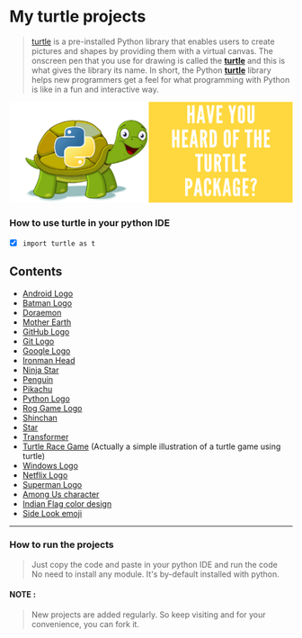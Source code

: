 # My turtle projects
> [turtle](https://docs.python.org/3/library/turtle.html) is a pre-installed Python library that enables users to create pictures and shapes by providing them with a virtual canvas.  The onscreen pen that you use for drawing is called the [__turtle__](https://docs.python.org/3/library/turtle.html) and this is what gives the library its name.  In short, the Python [**turtle**](https://docs.python.org/3/library/turtle.html) library helps new programmers get a feel for what programming with Python is like in a fun and interactive way.

![Turtle-python module](/images/python-turtle-logo.png)

### How to use turtle in your python IDE

- [x] ```import turtle as t```  

## Contents

- [Android Logo](https://github.com/nitinkumar30/turtle-projects/blob/main/android-logo.py)  
- [Batman Logo](https://github.com/nitinkumar30/turtle-projects/blob/main/batman-logo.py)
- [Doraemon](https://github.com/nitinkumar30/turtle-projects/blob/main/doraemon.py)
- [Mother Earth](https://github.com/nitinkumar30/turtle-projects/blob/main/earth-1.py)
- [GitHub Logo](https://github.com/nitinkumar30/turtle-projects/blob/main/github-logo.py)
- [Git Logo](https://github.com/nitinkumar30/turtle-projects/blob/main/git-logo.py)
- [Google Logo](https://github.com/nitinkumar30/turtle-projects/blob/main/google-logo.py)
- [Ironman Head](https://github.com/nitinkumar30/turtle-projects/blob/main/ironman-logo.py)
- [Ninja Star](https://github.com/nitinkumar30/turtle-projects/blob/main/ninja-star.py)
- [Penguin](https://github.com/nitinkumar30/turtle-projects/blob/main/penguin.py)
- [Pikachu](https://github.com/nitinkumar30/turtle-projects/blob/main/pikachu.py)
- [Python Logo](https://github.com/nitinkumar30/turtle-projects/blob/main/python-logo.py)
- [Rog Game Logo](https://github.com/nitinkumar30/turtle-projects/blob/main/rog-game-logo.py)
- [Shinchan](https://github.com/nitinkumar30/turtle-projects/blob/main/shichan.py)
- [Star](https://github.com/nitinkumar30/turtle-projects/blob/main/star-1.py)
- [Transformer](https://github.com/nitinkumar30/turtle-projects/blob/main/transformer.py)
- [Turtle Race Game](https://github.com/nitinkumar30/turtle-projects/blob/main/turtle-race-game.py) (Actually a simple illustration of a turtle game using turtle)
- [Windows Logo](https://github.com/nitinkumar30/turtle-projects/blob/main/windows-logo.py)
- [Netflix Logo](https://github.com/nitinkumar30/turtle-projects/blob/main/netflix-logo.py)
- [Superman Logo](https://github.com/nitinkumar30/turtle-projects/blob/main/superman-logo.py)
- [Among Us character](https://github.com/nitinkumar30/turtle-projects/blob/main/among-us-character.py)
- [Indian Flag color design](https://github.com/nitinkumar30/turtle-projects/blob/main/indian-flag-colors.py)
- [Side Look emoji](https://github.com/nitinkumar30/turtle-projects/blob/main/side-look-emoji.py)


* * *

### How to run the projects
> Just copy the code and paste in your python IDE and run the code  
> No need to install any module. It's by-default installed with python.

#### NOTE :
> New projects are added regularly. So keep visiting and for your convenience, you can fork it.


